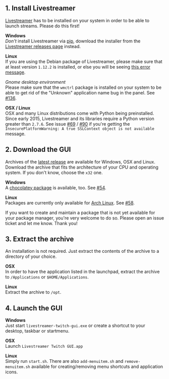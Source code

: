 ## 1. Install Livestreamer

[Livestreamer](http://docs.livestreamer.io/install.html) has to be installed on your system in order to be able to launch streams. Please do this first!

**Windows**  
*Don't* install Livestreamer via [pip](https://pip.pypa.io/en/stable/), download the installer from the [Livestreamer releases page](https://github.com/chrippa/livestreamer/releases) instead.

**Linux**  
If you are using the Debian package of Livestreamer, please make sure that at least version `1.12.2` is installed, or else you will be seeing [this error message](https://github.com/bastimeyer/livestreamer-twitch-gui/issues/78).  

*Gnome desktop environment*  
Please make sure that the `wmctrl` package is installed on your system to be able to get rid of the "Unknown" application name bug in the panel. See [#136](https://github.com/bastimeyer/livestreamer-twitch-gui/pull/136).

**OSX / Linux**  
OSX and many Linux distributions come with Python being preinstalled. Since early 2015, Livestreamer and its libraries require a Python version greater than `2.7.6`. See issue [#69](https://github.com/bastimeyer/livestreamer-twitch-gui/issues/69) / [#90](https://github.com/bastimeyer/livestreamer-twitch-gui/issues/90) if you're getting the `InsecurePlatformWarning: A true SSLContext object is not available` message.


## 2. Download the GUI

Archives of the [latest release](https://github.com/bastimeyer/livestreamer-twitch-gui/releases) are available for Windows, OSX and Linux. Download the archive that fits the architecture of your CPU and operating system. If you don't know, choose the `x32` one.

**Windows**  
A [chocolatey package](https://chocolatey.org/packages/livestreamer-twitch-gui) is available, too. See [#54](https://github.com/bastimeyer/livestreamer-twitch-gui/issues/54).

**Linux**  
Packages are currently only available for [Arch Linux](https://aur.archlinux.org/packages/livestreamer-twitch-gui/). See [#58](https://github.com/bastimeyer/livestreamer-twitch-gui/issues/58).

If you want to create and maintain a package that is not yet available for your package manager, you're very welcome to do so. Please open an issue ticket and let me know. Thank you!


## 3. Extract the archive

An installation is not required. Just extract the contents of the archive to a directory of your choice.

**OSX**  
In order to have the application listed in the launchpad, extract the archive to `/Applications` or `$HOME/Applications`.

**Linux**  
Extract the archive to `/opt`.


## 4. Launch the GUI

**Windows**  
Just start `livestreamer-twitch-gui.exe` or create a shortcut to your desktop, taskbar or startmenu.

**OSX**  
Launch `Livestreamer Twitch GUI.app`

**Linux**  
Simply run `start.sh`. There are also `add-menuitem.sh` and `remove-menuitem.sh` available for creating/removing menu shortcuts and application icons.